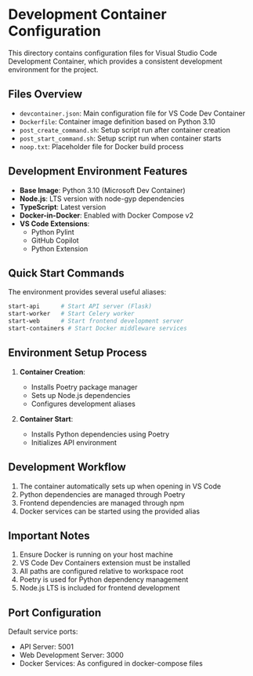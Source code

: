 # Development Container Configuration

This directory contains configuration files for Visual Studio Code Development Container, which provides a consistent development environment for the project.

## Files Overview

- `devcontainer.json`: Main configuration file for VS Code Dev Container
- `Dockerfile`: Container image definition based on Python 3.10
- `post_create_command.sh`: Setup script run after container creation
- `post_start_command.sh`: Setup script run when container starts
- `noop.txt`: Placeholder file for Docker build process

## Development Environment Features

- **Base Image**: Python 3.10 (Microsoft Dev Container)
- **Node.js**: LTS version with node-gyp dependencies
- **TypeScript**: Latest version
- **Docker-in-Docker**: Enabled with Docker Compose v2
- **VS Code Extensions**:
  - Python Pylint
  - GitHub Copilot
  - Python Extension

## Quick Start Commands

The environment provides several useful aliases:

```bash
start-api      # Start API server (Flask)
start-worker   # Start Celery worker
start-web      # Start frontend development server
start-containers # Start Docker middleware services
```

## Environment Setup Process

1. **Container Creation**:
   - Installs Poetry package manager
   - Sets up Node.js dependencies
   - Configures development aliases

2. **Container Start**:
   - Installs Python dependencies using Poetry
   - Initializes API environment

## Development Workflow

1. The container automatically sets up when opening in VS Code
2. Python dependencies are managed through Poetry
3. Frontend dependencies are managed through npm
4. Docker services can be started using the provided alias

## Important Notes

1. Ensure Docker is running on your host machine
2. VS Code Dev Containers extension must be installed
3. All paths are configured relative to workspace root
4. Poetry is used for Python dependency management
5. Node.js LTS is included for frontend development

## Port Configuration

Default service ports:
- API Server: 5001
- Web Development Server: 3000
- Docker Services: As configured in docker-compose files
